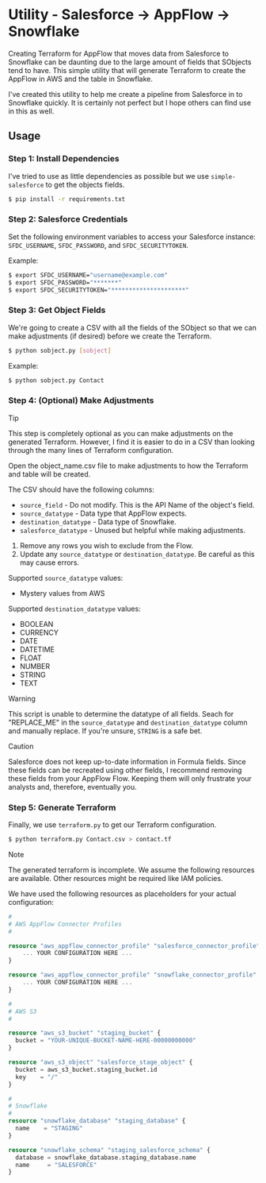 # Utility - Salesforce -> AppFlow -> Snowflake

Creating Terraform for AppFlow that moves data from Salesforce to Snowflake can
be daunting due to the large amount of fields that SObjects tend to have. This
simple utility that will generate Terraform to create the AppFlow in AWS and the
table in Snowflake.

I've created this utility to help me create a pipeline from Salesforce in to
Snowflake quickly. It is certainly not perfect but I hope others can find use
in this as well.

## Usage

### Step 1: Install Dependencies

I've tried to use as little dependencies as possible but we use
`simple-salesforce` to get the objects fields.

```sh
$ pip install -r requirements.txt
```

### Step 2: Salesforce Credentials

Set the following environment variables to access your Salesforce instance:
`SFDC_USERNAME`, `SFDC_PASSWORD`, and `SFDC_SECURITYTOKEN`.

Example:
```sh
$ export SFDC_USERNAME="username@example.com"
$ export SFDC_PASSWORD="*******"
$ export SFDC_SECURITYTOKEN="*********************"
```

### Step 3: Get Object Fields

We're going to create a CSV with all the fields of the SObject so that we can
make adjustments (if desired) before we create the Terraform.

```sh
$ python sobject.py [sobject]
```

Example:
```sh
$ python sobject.py Contact
```

### Step 4: (Optional) Make Adjustments

> [!TIP]
> This step is completely optional as you can make adjustments on the generated
> Terraform. However, I find it is easier to do in a CSV than looking through
> the many lines of Terraform configuration.

Open the object_name.csv file to make adjustments to how the Terraform and table
will be created.

The CSV should have the following columns:
* `source_field` - Do not modify. This is the API Name of the object's field.
* `source_datatype` - Data type that AppFlow expects.
* `destination_datatype` - Data type of Snowflake.
* `salesforce_datatype` - Unused but helpful while making adjustments.

1. Remove any rows you wish to exclude from the Flow.
2. Update any `source_datatype` or `destination_datatype`. Be careful as this
   may cause errors.

Supported `source_datatype` values:
* Mystery values from AWS

Supported `destination_datatype` values:
* BOOLEAN
* CURRENCY
* DATE
* DATETIME
* FLOAT
* NUMBER
* STRING
* TEXT

> [!WARNING]
> This script is unable to determine the datatype of all fields. Seach for
> "REPLACE_ME" in the `source_datatype` and `destination_datatype` column and
> manually replace. If you're unsure, `STRING` is a safe bet.

> [!CAUTION]
> Salesforce does not keep up-to-date information in Formula fields. Since these
> fields can be recreated using other fields, I recommend removing these fields
> from your AppFlow Flow. Keeping them will only frustrate your analysts and,
> therefore, eventually you.

### Step 5: Generate Terraform

Finally, we use `terraform.py` to get our Terraform configuration.

```sh
$ python terraform.py Contact.csv > contact.tf
```

> [!NOTE]
> The generated terraform is incomplete. We assume the following resources are
> available. Other resources might be required like IAM policies.

We have used the following resources as placeholders for your actual
configuration:

```tf
#
# AWS AppFlow Connector Profiles
#

resource "aws_appflow_connector_profile" "salesforce_connector_profile" {
	... YOUR CONFIGURATION HERE ...
}

resource "aws_appflow_connector_profile" "snowflake_connector_profile" {
	... YOUR CONFIGURATION HERE ...
}

#
# AWS S3
#

resource "aws_s3_bucket" "staging_bucket" {
  bucket = "YOUR-UNIQUE-BUCKET-NAME-HERE-00000000000"
}

resource "aws_s3_object" "salesforce_stage_object" {
  bucket = aws_s3_bucket.staging_bucket.id
  key    = "/"
}

#
# Snowflake
#
resource "snowflake_database" "staging_database" {
  name    = "STAGING"
}

resource "snowflake_schema" "staging_salesforce_schema" {
  database = snowflake_database.staging_database.name
  name     = "SALESFORCE"
}
```
